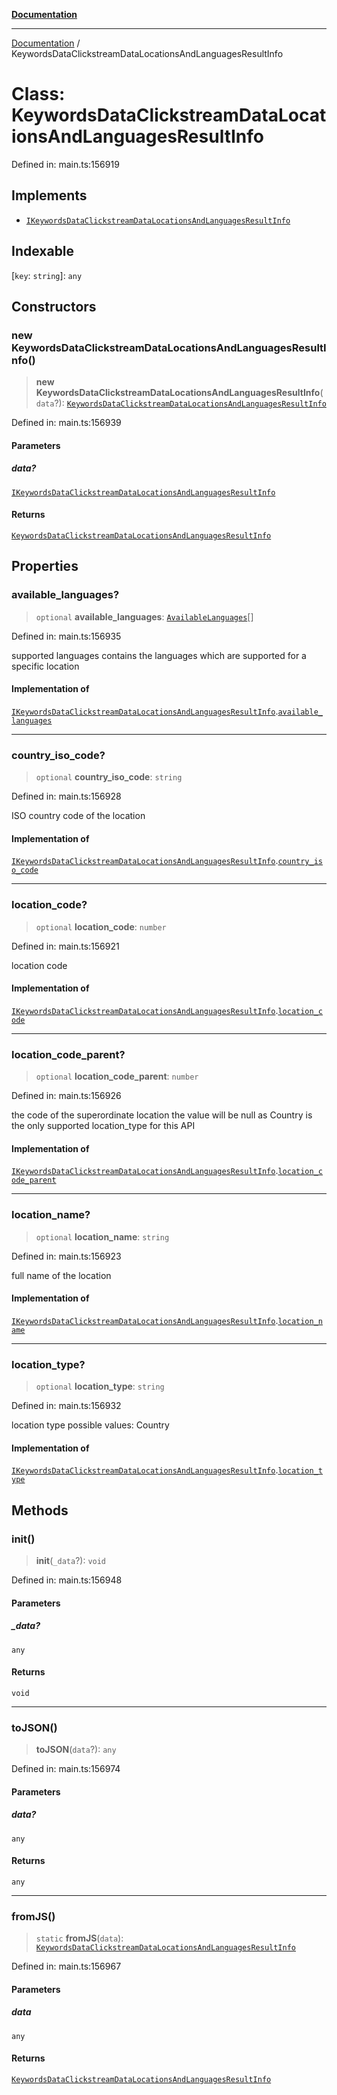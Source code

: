[**Documentation**](../README.md)

***

[Documentation](../README.md) / KeywordsDataClickstreamDataLocationsAndLanguagesResultInfo

# Class: KeywordsDataClickstreamDataLocationsAndLanguagesResultInfo

Defined in: main.ts:156919

## Implements

- [`IKeywordsDataClickstreamDataLocationsAndLanguagesResultInfo`](../interfaces/IKeywordsDataClickstreamDataLocationsAndLanguagesResultInfo.md)

## Indexable

\[`key`: `string`\]: `any`

## Constructors

### new KeywordsDataClickstreamDataLocationsAndLanguagesResultInfo()

> **new KeywordsDataClickstreamDataLocationsAndLanguagesResultInfo**(`data`?): [`KeywordsDataClickstreamDataLocationsAndLanguagesResultInfo`](KeywordsDataClickstreamDataLocationsAndLanguagesResultInfo.md)

Defined in: main.ts:156939

#### Parameters

##### data?

[`IKeywordsDataClickstreamDataLocationsAndLanguagesResultInfo`](../interfaces/IKeywordsDataClickstreamDataLocationsAndLanguagesResultInfo.md)

#### Returns

[`KeywordsDataClickstreamDataLocationsAndLanguagesResultInfo`](KeywordsDataClickstreamDataLocationsAndLanguagesResultInfo.md)

## Properties

### available\_languages?

> `optional` **available\_languages**: [`AvailableLanguages`](AvailableLanguages.md)[]

Defined in: main.ts:156935

supported languages
contains the languages which are supported for a specific location

#### Implementation of

[`IKeywordsDataClickstreamDataLocationsAndLanguagesResultInfo`](../interfaces/IKeywordsDataClickstreamDataLocationsAndLanguagesResultInfo.md).[`available_languages`](../interfaces/IKeywordsDataClickstreamDataLocationsAndLanguagesResultInfo.md#available_languages)

***

### country\_iso\_code?

> `optional` **country\_iso\_code**: `string`

Defined in: main.ts:156928

ISO country code of the location

#### Implementation of

[`IKeywordsDataClickstreamDataLocationsAndLanguagesResultInfo`](../interfaces/IKeywordsDataClickstreamDataLocationsAndLanguagesResultInfo.md).[`country_iso_code`](../interfaces/IKeywordsDataClickstreamDataLocationsAndLanguagesResultInfo.md#country_iso_code)

***

### location\_code?

> `optional` **location\_code**: `number`

Defined in: main.ts:156921

location code

#### Implementation of

[`IKeywordsDataClickstreamDataLocationsAndLanguagesResultInfo`](../interfaces/IKeywordsDataClickstreamDataLocationsAndLanguagesResultInfo.md).[`location_code`](../interfaces/IKeywordsDataClickstreamDataLocationsAndLanguagesResultInfo.md#location_code)

***

### location\_code\_parent?

> `optional` **location\_code\_parent**: `number`

Defined in: main.ts:156926

the code of the superordinate location
the value will be null as Country is the only supported location_type for this API

#### Implementation of

[`IKeywordsDataClickstreamDataLocationsAndLanguagesResultInfo`](../interfaces/IKeywordsDataClickstreamDataLocationsAndLanguagesResultInfo.md).[`location_code_parent`](../interfaces/IKeywordsDataClickstreamDataLocationsAndLanguagesResultInfo.md#location_code_parent)

***

### location\_name?

> `optional` **location\_name**: `string`

Defined in: main.ts:156923

full name of the location

#### Implementation of

[`IKeywordsDataClickstreamDataLocationsAndLanguagesResultInfo`](../interfaces/IKeywordsDataClickstreamDataLocationsAndLanguagesResultInfo.md).[`location_name`](../interfaces/IKeywordsDataClickstreamDataLocationsAndLanguagesResultInfo.md#location_name)

***

### location\_type?

> `optional` **location\_type**: `string`

Defined in: main.ts:156932

location type
possible values:
Country

#### Implementation of

[`IKeywordsDataClickstreamDataLocationsAndLanguagesResultInfo`](../interfaces/IKeywordsDataClickstreamDataLocationsAndLanguagesResultInfo.md).[`location_type`](../interfaces/IKeywordsDataClickstreamDataLocationsAndLanguagesResultInfo.md#location_type)

## Methods

### init()

> **init**(`_data`?): `void`

Defined in: main.ts:156948

#### Parameters

##### \_data?

`any`

#### Returns

`void`

***

### toJSON()

> **toJSON**(`data`?): `any`

Defined in: main.ts:156974

#### Parameters

##### data?

`any`

#### Returns

`any`

***

### fromJS()

> `static` **fromJS**(`data`): [`KeywordsDataClickstreamDataLocationsAndLanguagesResultInfo`](KeywordsDataClickstreamDataLocationsAndLanguagesResultInfo.md)

Defined in: main.ts:156967

#### Parameters

##### data

`any`

#### Returns

[`KeywordsDataClickstreamDataLocationsAndLanguagesResultInfo`](KeywordsDataClickstreamDataLocationsAndLanguagesResultInfo.md)
